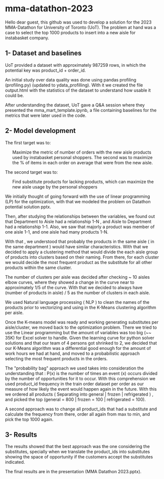 # mma-datathon-2023

Hello dear guest, this github was used to develop a solution for the 2023 MMA-Datathon for University of Toronto (UoT). 
The problem at hand was a case to select the top 1000 products to insert into a new aisle for instabasket company.

## 1- Dataset and baselines
UoT provided a dataset with approximately 987259 rows, in which the potential key was product_id + order_id. 

An initial study over data quality was done using pandas profiling (profiling.py) (updated to ydata_profilling). With it we created the file output.html with the statistics of the dataset to understand how usable it could be.

After understanding the dataset, UoT gave a Q&A session where they presented the mma_mart_template.ipynb, a file containing baselines for the metrics that were later used in the code.

## 2- Model development
The first target was to:
<ul>Maximize the metric of number of orders with the new aisle products used by instabasket personal shoppers. The second was to maximize the % of items in each order on average that were     from the new aisle. </ul>

The second target was to:
<ul> Find substitute products for lacking products, which can maximize the new aisle usage by the personal shoppers </ul>

We initially thought of going forward with the use of linear programming (LP) for the optimization, with that we modeled the problem on Datathon potential solution pptx. 

Then, after studying the relationships between the variables, we found out that Department to Aisle had a relationship 1-N , and Aisle to Department had a relationship 1-1. Also, we saw that majorly a product was member of one aisle 1-1, and one aisle had many products 1-N.

With that , we understood that probably the products in the same aisle ( in the same department ) would have similar characteristics. With that we decided to apply a clustering method that would divide the each aisle group of products into clusters based on their naming. From there, for each cluster we would decide the most frequent product as the substitute for all other products within the same cluster.

The number of clusters per aisle was decided after checking ~ 10 aisles elbow curves, where they showed a change in the curve near to approximately 1/5 of the curve. With that we decided to always have (number of products in aisle) / 5  as the number of clusters in each aisle. 

We used Natural language processing ( NLP ) to clean the names of the products prior to vectorizing and using in the K-Means clustering algorithm per aisle. 

Once the K-means model was ready and working generating substitutes per aisle/cluster, we moved back to the optimization problem. There we tried to use the Linear programming but the amount of variables was too big (~~ 35K) for Excel solver to handle. Given the learning curve for python solver solutions and that our team of 4 persons got shrinked to 2, we decided that our K-Means algorithm was a differential good enough for the amount of work hours we had at hand, and moved to a probabilistic approach selecting the most frequent products in the orders.

The "probability bag" approach we used takes into consideration the understanding that : P(x) is the number of times an event (x) occurs divided by the number of opportunities for it to occur. With this comprehension we used product_id frequency in the train order dataset per order as our measure of how likely the event would happen again in the future. With this we ordered all products ( Separating into general | frozen | refrigerated ) , and picked the top (general = 800 | frozen = 100 | refrigerated = 100). 

A second approach was to change all product_ids that had a substitute and calculate the frequency from there, order all again from max to min, and pick the top 1000 again. 

## 3- Results

The results showed that the best approach was the one considering the substitutes, specially when we translate the product_ids into substitutes showing the space of opportunity if the customers accept the substitutes indicated. 

The final results are in the presentation (MMA Datathon 2023.pptx).




